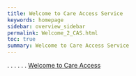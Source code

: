 ```yaml
---
title: Welcome to Care Access Service
keywords: homepage
sidebar: overview_sidebar
permalink: Welcome_2_CAS.html
toc: true
summary: Welcome to Care Access Service
---
```

.
.
.
.
.
.
[Welcome to Care Access](Index.html)


